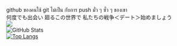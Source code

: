 

<!--
**stsnx/stsnx** is a ✨ _special_ ✨ repository because its `README.md` (this file) appears on your GitHub profile.

Here are some ideas to get you started:

- 🔭 I’m currently working on ...
- 🌱 I’m currently learning ...
- 👯 I’m looking to collaborate on ...
- 🤔 I’m looking for help with ...
- 💬 Ask me about ...
- 📫 How to reach me: ...
- 😄 Pronouns: ...
- ⚡ Fun fact: ...
-->
github ของคนใช้ git ไม่เป็น กับการ push มั่ว ๆ ซั่ว ๆ ของเขา<br/>
何度でも出会い 廻るこの世界で
私たちの戦争＜デート＞始めましょう<br/>
![](https://komarev.com/ghpvc/?username=stsnx&color=grey&style=flat-square&label=Views)<br/>
![GitHub Stats](https://github-readme-stats.vercel.app/api?username=stsnx&theme=tokyonight)
<br/>
[![Top Langs](https://github-readme-stats.vercel.app/api/top-langs/?username=stsnx)](https://github.com/anuraghazra/github-readme-stats)
